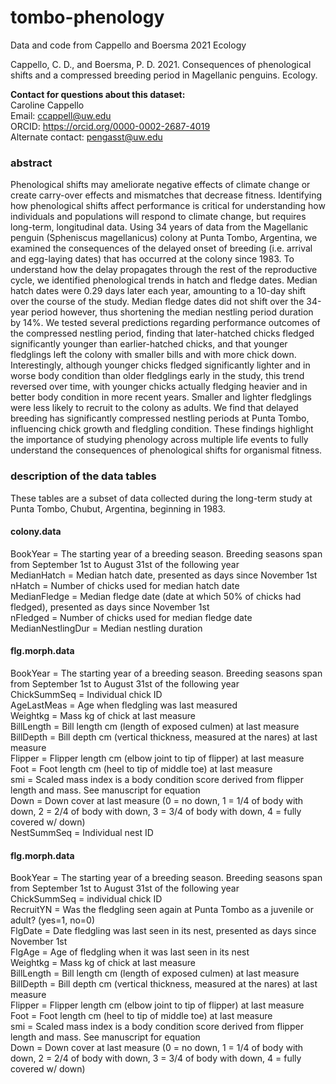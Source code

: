 # tombo-phenology

Data and code from Cappello and Boersma 2021 Ecology

Cappello, C. D., and Boersma, P. D. 2021. Consequences of phenological shifts and a compressed breeding period in Magellanic penguins. Ecology. 

__Contact for questions about this dataset:__  
Caroline Cappello  
Email: ccappell@uw.edu  
ORCID: https://orcid.org/0000-0002-2687-4019  
Alternate contact: pengasst@uw.edu

### abstract

Phenological shifts may ameliorate negative effects of climate change or create carry-over effects and mismatches that decrease fitness. Identifying how phenological shifts affect performance is critical for understanding how individuals and populations will respond to climate change, but requires long-term, longitudinal data. Using 34 years of data from the Magellanic penguin (Spheniscus magellanicus) colony at Punta Tombo, Argentina, we examined the consequences of the delayed onset of breeding (i.e. arrival and egg-laying dates) that has occurred at the colony since 1983. To understand how the delay propagates through the rest of the reproductive cycle, we identified phenological trends in hatch and fledge dates. Median hatch dates were 0.29 days later each year, amounting to a 10-day shift over the course of the study. Median fledge dates did not shift over the 34-year period however, thus shortening the median nestling period duration by 14%. We tested several predictions regarding performance outcomes of the compressed nestling period, finding that later-hatched chicks fledged significantly younger than earlier-hatched chicks, and that younger fledglings left the colony with smaller bills and with more chick down. Interestingly, although younger chicks fledged significantly lighter and in worse body condition than older fledglings early in the study, this trend reversed over time, with younger chicks actually fledging heavier and in better body condition in more recent years. Smaller and lighter fledglings were less likely to recruit to the colony as adults. We find that delayed breeding has significantly compressed nestling periods at Punta Tombo, influencing chick growth and fledgling condition. These findings highlight the importance of studying phenology across multiple life events to fully understand the consequences of phenological shifts for organismal fitness.  

### description of the data tables

These tables are a subset of data collected during the long-term study at Punta Tombo, 
Chubut, Argentina, beginning in 1983.

#### colony.data

BookYear = The starting year of a breeding season. Breeding seasons span from September 1st to August 31st of the following year  
MedianHatch = Median hatch date, presented as days since November 1st  
nHatch = Number of chicks used for median hatch date  
MedianFledge = Median fledge date (date at which 50% of chicks had fledged), presented as days since November 1st  
nFledged = Number of chicks used for median fledge date  
MedianNestlingDur = Median nestling duration  


#### flg.morph.data

BookYear = The starting year of a breeding season. Breeding seasons span from September 1st to August 31st of the following year   
ChickSummSeq = Individual chick ID  
AgeLastMeas = Age when fledgling was last measured  
Weightkg = Mass kg of chick at last measure  
BillLength = Bill length cm (length of exposed culmen) at last measure      
BillDepth = Bill depth cm (vertical thickness, measured at the nares) at last measure  
Flipper = Flipper length cm (elbow joint to tip of flipper) at last measure    
Foot = Foot length cm (heel to tip of middle toe) at last measure  
smi = Scaled mass index is a body condition score derived from flipper length and mass. See manuscript for equation  
Down = Down cover at last measure (0 = no down, 1 = 1/4 of body with down, 2 = 2/4 
of body with down, 3 = 3/4 of body with down, 4 = fully covered w/ down)   
NestSummSeq = Individual nest ID  

#### flg.morph.data

BookYear = The starting year of a breeding season. Breeding seasons span from September 1st to August 31st of the following year  
ChickSummSeq = individual chick ID  
RecruitYN = Was the fledgling seen again at Punta Tombo as a juvenile or adult? (yes=1, no=0)  
FlgDate = Date fledgling was last seen in its nest, presented as days since November 1st  
FlgAge = Age of fledgling when it was last seen in its nest    
Weightkg = Mass kg of chick at last measure  
BillLength = Bill length cm (length of exposed culmen) at last measure      
BillDepth = Bill depth cm (vertical thickness, measured at the nares) at last measure  
Flipper = Flipper length cm (elbow joint to tip of flipper) at last measure    
Foot = Foot length cm (heel to tip of middle toe) at last measure  
smi = Scaled mass index is a body condition score derived from flipper length and mass. See manuscript for equation  
Down = Down cover at last measure (0 = no down, 1 = 1/4 of body with down, 2 = 2/4
of body with down, 3 = 3/4 of body with down, 4 = fully covered w/ down)   

